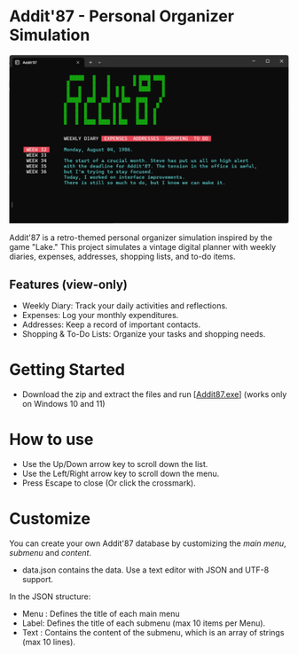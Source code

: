 # Addit'87 - Personal Organizer Simulation

![Addit'87 interface](addit87.png)

Addit'87 is a retro-themed personal organizer simulation inspired by the game "Lake." This project simulates a vintage digital planner with weekly diaries, expenses, addresses, shopping lists, and to-do items.

## Features (view-only)
 - Weekly Diary: Track your daily activities and reflections.
 - Expenses: Log your monthly expenditures.
 - Addresses: Keep a record of important contacts.
 - Shopping & To-Do Lists: Organize your tasks and shopping needs.

# Getting Started

- Download the zip and extract the files and run [[Addit87.exe](https://github.com/mvanetten/AddIt87/archive/refs/heads/main.zip)] (works only on Windows 10 and 11)

# How to use 
- Use the Up/Down arrow key to scroll down the list.
- Use the Left/Right arrow key to scroll down the menu.
- Press Escape to close (Or click the crossmark).

# Customize
You can create your own Addit'87 database by customizing the _main menu_, _submenu_ and _content_.

- data.json contains the data. Use a text editor with JSON and UTF-8 support.

In the JSON structure:
- Menu : Defines the title of each main menu 
- Label: Defines the title of each submenu (max 10 items per Menu).
- Text : Contains the content of the submenu, which is an array of strings (max 10 lines).
